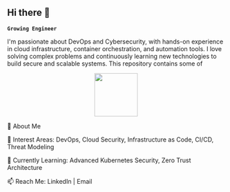 ## Hi there 👋

**`Growing Engineer`**

I'm passionate about DevOps and Cybersecurity, with hands-on experience in cloud infrastructure, container orchestration, and automation tools. I love solving complex problems and continuously learning new technologies to build secure and scalable systems.
This repository contains some of 

<div align="center">
<img src="https://user-images.githubusercontent.com/74038190/225813708-98b745f2-7d22-48cf-9150-083f1b00d6c9.gif" width="100" />
</div>

🚀 About Me

🎯 Interest Areas: DevOps, Cloud Security, Infrastructure as Code, CI/CD, Threat Modeling

🌱 Currently Learning: Advanced Kubernetes Security, Zero Trust Architecture

📫 Reach Me: LinkedIn | Email

<!--
**Toothless-shark/Toothless-shark** is a ✨ _special_ ✨ repository because its `README.md` (this file) appears on your GitHub profile.

Here are some ideas to get you started:

- 🔭 I’m currently working on ...
- 🌱 I’m currently learning ...
- 👯 I’m looking to collaborate on ...
- 🤔 I’m looking for help with ...
- 💬 Ask me about ...
- 📫 How to reach me: ...
- 😄 Pronouns: ...
- ⚡ Fun fact: ...
-->
